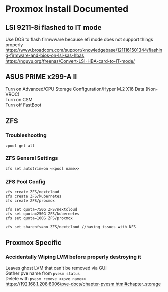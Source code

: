 # Proxmox Install Documented


## LSI 9211-8i flashed to IT mode
Use DOS to flash firmwware because efi mode does not support things properly  
https://www.broadcom.com/support/knowledgebase/1211161501344/flashing-firmware-and-bios-on-lsi-sas-hbas  
https://nguvu.org/freenas/Convert-LSI-HBA-card-to-IT-mode/  


## ASUS PRIME x299-A II
Turn on Advanced/CPU Storage Configuration/Hyper M.2 X16 Data (Non-VROC)  
Turn on CSM  
Turn off FastBoot  

## ZFS
### Troubleshooting
```
zpool get all
```

### ZFS General Settings
```
zfs set autotrim=on <<pool name>>
```

### ZFS Pool Config
```
zfs create ZFS/nextcloud
zfs create ZFS/kubernetes
zfs create ZFS/proxmox

zfs set quota=750G ZFS/nextcloud
zfs set quota=250G ZFS/kubernetes
zfs set quota=100G ZFS/proxmox

zfs set sharenfs=no ZFS/nextcloud //having issues with NFS
```

## Proxmox Specific
### Accidentally Wiping LVM before properly destroying it
Leaves ghost LVM that can't be removed via GUI  
Gather pve name from ```pvesm status```  
Delete with ```pvesm remove <<pve name>>```  
https://192.168.1.208:8006/pve-docs/chapter-pvesm.html#chapter_storage
